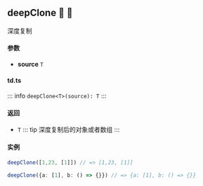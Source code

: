 ## deepClone :tada: :100: 
深度复制
#### 参数 
- **source** `T`  
#### td.ts
::: info
`deepClone<T>(source): T`
:::
#### 返回 
- `T` 
::: tip
深度复制后的对象或者数组
:::
#### 实例 
```ts
deepClone([1,23, [1]]) // => [1,23, [1]]
```
```ts
deepClone({a: [1], b: () => {}}) // => {a: [1], b: () => {}}
```
